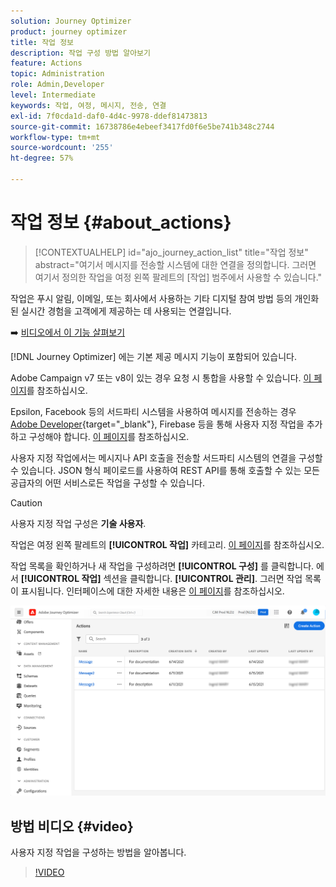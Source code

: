 ```yaml
---
solution: Journey Optimizer
product: journey optimizer
title: 작업 정보
description: 작업 구성 방법 알아보기
feature: Actions
topic: Administration
role: Admin,Developer
level: Intermediate
keywords: 작업, 여정, 메시지, 전송, 연결
exl-id: 7f0cda1d-daf0-4d4c-9978-ddef81473813
source-git-commit: 16738786e4ebeef3417fd0f6e5be741b348c2744
workflow-type: tm+mt
source-wordcount: '255'
ht-degree: 57%

---
```


# 작업 정보 {#about_actions}

>[!CONTEXTUALHELP]
>id="ajo_journey_action_list"
>title="작업 정보"
>abstract="여기서 메시지를 전송할 시스템에 대한 연결을 정의합니다. 그러면 여기서 정의한 작업을 여정 왼쪽 팔레트의 [작업] 범주에서 사용할 수 있습니다."

작업은 푸시 알림, 이메일,  또는 회사에서 사용하는 기타 디지털 참여 방법 등의 개인화된 실시간 경험을 고객에게 제공하는 데 사용되는 연결입니다.

➡️ [비디오에서 이 기능 살펴보기](#video)

[!DNL Journey Optimizer] 에는 기본 제공 메시지 기능이 포함되어 있습니다.

Adobe Campaign v7 또는 v8이 있는 경우 요청 시 통합을 사용할 수 있습니다. [이 페이지](../action/acc-action.md)를 참조하십시오.

Epsilon, Facebook 등의 서드파티 시스템을 사용하여 메시지를 전송하는 경우 [Adobe Developer](https://developer.adobe.com){target="_blank"}, Firebase 등을 통해 사용자 지정 작업을 추가하고 구성해야 합니다. [이 페이지](../action/about-custom-action-configuration.md)를 참조하십시오.

사용자 지정 작업에서는 메시지나 API 호출을 전송할 서드파티 시스템의 연결을 구성할 수 있습니다. JSON 형식 페이로드를 사용하여 REST API를 통해 호출할 수 있는 모든 공급자의 어떤 서비스로든 작업을 구성할 수 있습니다.

>[!CAUTION]
>
>사용자 지정 작업 구성은 **기술 사용자**.

작업은 여정 왼쪽 팔레트의 **[!UICONTROL 작업]** 카테고리. [이 페이지](../building-journeys/about-journey-activities.md#action-activities)를 참조하십시오.

작업 목록을 확인하거나 새 작업을 구성하려면 **[!UICONTROL 구성]** 를 클릭합니다. 에서  **[!UICONTROL 작업]** 섹션을 클릭합니다. **[!UICONTROL 관리]**. 그러면 작업 목록이 표시됩니다. 인터페이스에 대한 자세한 내용은 [이 페이지](../start/user-interface.md)를 참조하십시오.

![](assets/custom1.png)

## 방법 비디오 {#video}

사용자 지정 작업을 구성하는 방법을 알아봅니다.

>[!VIDEO](https://video.tv.adobe.com/v/334257?quality=12)
